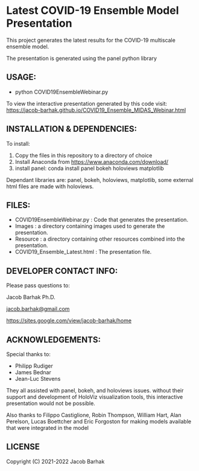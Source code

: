 Latest COVID-19 Ensemble Model Presentation
============================================

This project generates the latest results for the COVID-19 multiscale ensemble model.

The presentation is generated using the panel python library

USAGE:
------
* python COVID19EnsembleWebinar.py


To view the interactive presentation generated by this code visit:
https://jacob-barhak.github.io/COVID19_Ensemble_MIDAS_Webinar.html


INSTALLATION & DEPENDENCIES:
----------------------------
To install:
1. Copy the files in this repository to a directory of choice 
2. Install Anaconda from https://www.anaconda.com/download/
3. install panel: conda install panel bokeh holoviews matplotlib

Dependant libraries are: panel, bokeh, holoviews, matplotlib, some external html files are made with holoviews.


FILES:
------
* COVID19EnsembleWebinar.py : Code that generates the presentation.
* Images : a directory containing images used to generate the presentation.
* Resource : a directory containing other resources combined into the presentation.
* COVID19_Ensemble_Latest.html : The presentation file.


DEVELOPER CONTACT INFO:
-----------------------

Please pass questions to:


Jacob Barhak Ph.D.

jacob.barhak@gmail.com


https://sites.google.com/view/jacob-barhak/home





ACKNOWLEDGEMENTS:
-----------------
Special thanks to:
* Philipp Rudiger
* James Bednar
* Jean-Luc Stevens 

They all assisted with panel, bokeh, and holoviews issues.
without their support and development of HoloViz visualization tools, this interactive presentation would not be possible.

Also thanks to Filippo Castiglione, Robin Thompson, William Hart, Alan Perelson, Lucas Boettcher and Eric Forgoston for making models available that were integrated in the model

LICENSE
-------

Copyright (C) 2021-2022 Jacob Barhak 

